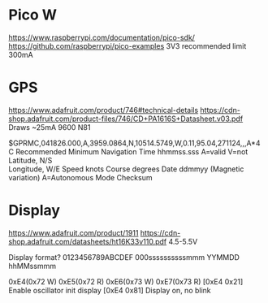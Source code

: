 Pico W
======
https://www.raspberrypi.com/documentation/pico-sdk/
https://github.com/raspberrypi/pico-examples
3V3 recommended limit 300mA


GPS
===
https://www.adafruit.com/product/746#technical-details
https://cdn-shop.adafruit.com/product-files/746/CD+PA1616S+Datasheet.v03.pdf
Draws ~25mA
9600 N81

$GPRMC,041826.000,A,3959.0864,N,10514.5749,W,0.11,95.04,271124,,,A*4C
Recommended Minimum Navigation
    Time hhmmss.sss
    A=valid V=not 
    Latitude,  N/S            
    Longitude, W/E
    Speed knots
    Course degrees
    Date ddmmyy
    (Magnetic variation)
    A=Autonomous Mode
    Checksum


Display
=======
https://www.adafruit.com/product/1911
https://cdn-shop.adafruit.com/datasheets/ht16K33v110.pdf
4.5-5.5V

Display format?
0123456789ABCDEF
000ssssssssssmmm
YYMMDD hhMMssmmm

0xE4(0x72 W) 0xE5(0x72 R) 0xE6(0x73 W) 0xE7(0x73 R)
[0xE4 0x21] Enable oscillator
init display
[0xE4 0x81] Display on, no blink
